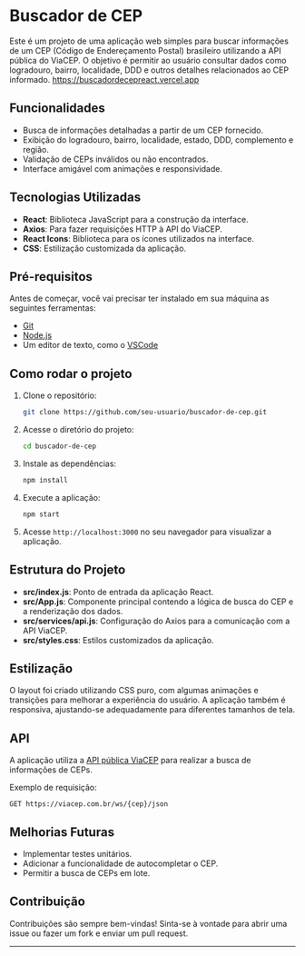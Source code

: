 # Buscador de CEP

Este é um projeto de uma aplicação web simples para buscar informações de um CEP (Código de Endereçamento Postal) brasileiro utilizando a API pública do ViaCEP. O objetivo é permitir ao usuário consultar dados como logradouro, bairro, localidade, DDD e outros detalhes relacionados ao CEP informado.
https://buscadordecepreact.vercel.app
## Funcionalidades

- Busca de informações detalhadas a partir de um CEP fornecido.
- Exibição do logradouro, bairro, localidade, estado, DDD, complemento e região.
- Validação de CEPs inválidos ou não encontrados.
- Interface amigável com animações e responsividade.

## Tecnologias Utilizadas

- **React**: Biblioteca JavaScript para a construção da interface.
- **Axios**: Para fazer requisições HTTP à API do ViaCEP.
- **React Icons**: Biblioteca para os ícones utilizados na interface.
- **CSS**: Estilização customizada da aplicação.

## Pré-requisitos

Antes de começar, você vai precisar ter instalado em sua máquina as seguintes ferramentas:
- [Git](https://git-scm.com)
- [Node.js](https://nodejs.org/en/)
- Um editor de texto, como o [VSCode](https://code.visualstudio.com/)

## Como rodar o projeto

1. Clone o repositório:
   ```bash
   git clone https://github.com/seu-usuario/buscador-de-cep.git
   ```

2. Acesse o diretório do projeto:
   ```bash
   cd buscador-de-cep
   ```

3. Instale as dependências:
   ```bash
   npm install
   ```

4. Execute a aplicação:
   ```bash
   npm start
   ```

5. Acesse `http://localhost:3000` no seu navegador para visualizar a aplicação.

## Estrutura do Projeto

- **src/index.js**: Ponto de entrada da aplicação React.
- **src/App.js**: Componente principal contendo a lógica de busca do CEP e a renderização dos dados.
- **src/services/api.js**: Configuração do Axios para a comunicação com a API ViaCEP.
- **src/styles.css**: Estilos customizados da aplicação.

## Estilização

O layout foi criado utilizando CSS puro, com algumas animações e transições para melhorar a experiência do usuário. A aplicação também é responsiva, ajustando-se adequadamente para diferentes tamanhos de tela.

## API

A aplicação utiliza a [API pública ViaCEP](https://viacep.com.br/) para realizar a busca de informações de CEPs.

Exemplo de requisição:
```
GET https://viacep.com.br/ws/{cep}/json
```

## Melhorias Futuras

- Implementar testes unitários.
- Adicionar a funcionalidade de autocompletar o CEP.
- Permitir a busca de CEPs em lote.
  
## Contribuição

Contribuições são sempre bem-vindas! Sinta-se à vontade para abrir uma issue ou fazer um fork e enviar um pull request.

---

